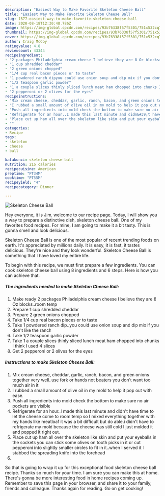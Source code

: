 ```yaml
---
description: "Easiest Way to Make Favorite Skeleton Cheese Ball"
title: "Easiest Way to Make Favorite Skeleton Cheese Ball"
slug: 1577-easiest-way-to-make-favorite-skeleton-cheese-ball
date: 2020-08-18T12:30:48.786Z
image: https://img-global.cpcdn.com/recipes/93b76338f57f5301/751x532cq70/skeleton-cheese-ball-recipe-main-photo.jpg
thumbnail: https://img-global.cpcdn.com/recipes/93b76338f57f5301/751x532cq70/skeleton-cheese-ball-recipe-main-photo.jpg
cover: https://img-global.cpcdn.com/recipes/93b76338f57f5301/751x532cq70/skeleton-cheese-ball-recipe-main-photo.jpg
author: Craig McCoy
ratingvalue: 4.8
reviewcount: 43344
recipeingredient:
- "2 packages Philadelphia cream cheese I believe they are 8 Oz blocksroom temp"
- "1 cup shredded cheddar"
- "2 green onions chopped"
- "1/4 cup real bacon pieces or to taste"
- "1 powdered ranch dipyou could use onion soup and dip mix if you dont like the ranch"
- "1/2 teaspoon garlic powder"
- "1 a couple slices thinly sliced lunch meat ham chopped into chunks I think I used 4 slices"
- "2 pepperoni or 2 olives for the eyes"
recipeinstructions:
- "Mix cream cheese, cheddar, garlic, ranch, bacon, and green onions together very well..use fork or hands not beaters you don&#39;t want too much air in it"
- "I rubbed a small amount of olive oil in my mold to help it pop out with ease."
- "Push all ingredients into mold check the bottom to make sure no air pockets are visible"
- "Refrigerate for an hour..I made this last minute and didn&#39;t have time to let the cheese come to room temp so I mixed everything together with my hands like meatloaf it was a bit difficult but do able.i didn&#39;t have to refrigerate my mold because the cheese was still cold I just molded it and popped it right out."
- "Place cut up ham all over the skeleton like skin and put your eyeballs in the sockets you can stick some olives on tooth picks in it or cut pepperoni into slightly smaller circles to fit in it..when I served it I stabbed the spreading knife into the forehead"
- ""
categories:
- Recipe
tags:
- skeleton
- cheese
- ball

katakunci: skeleton cheese ball 
nutrition: 216 calories
recipecuisine: American
preptime: "PT34M"
cooktime: "PT55M"
recipeyield: "4"
recipecategory: Dinner

---
```



![Skeleton Cheese Ball](https://img-global.cpcdn.com/recipes/93b76338f57f5301/751x532cq70/skeleton-cheese-ball-recipe-main-photo.jpg)

Hey everyone, it is Jim, welcome to our recipe page. Today, I will show you a way to prepare a distinctive dish, skeleton cheese ball. One of my favorites food recipes. For mine, I am going to make it a bit tasty. This is gonna smell and look delicious.



Skeleton Cheese Ball is one of the most popular of recent trending foods on earth. It's appreciated by millions daily. It is easy, it is fast, it tastes delicious. They're nice and they look wonderful. Skeleton Cheese Ball is something that I have loved my entire life.


To begin with this recipe, we must first prepare a few ingredients. You can cook skeleton cheese ball using 8 ingredients and 6 steps. Here is how you can achieve that.

<!--inarticleads1-->

##### The ingredients needed to make Skeleton Cheese Ball:

1. Make ready 2 packages Philadelphia cream cheese I believe they are 8 Oz blocks..room temp
1. Prepare 1 cup shredded cheddar
1. Prepare 2 green onions chopped
1. Take 1/4 cup real bacon pieces or to taste
1. Take 1 powdered ranch dip..you could use onion soup and dip mix if you don&#39;t like the ranch
1. Take 1/2 teaspoon garlic powder
1. Take 1 a couple slices thinly sliced lunch meat ham chopped into chunks I think I used 4 slices
1. Get 2 pepperoni or 2 olives for the eyes




<!--inarticleads2-->

##### Instructions to make Skeleton Cheese Ball:

1. Mix cream cheese, cheddar, garlic, ranch, bacon, and green onions together very well..use fork or hands not beaters you don&#39;t want too much air in it
1. I rubbed a small amount of olive oil in my mold to help it pop out with ease.
1. Push all ingredients into mold check the bottom to make sure no air pockets are visible
1. Refrigerate for an hour..I made this last minute and didn&#39;t have time to let the cheese come to room temp so I mixed everything together with my hands like meatloaf it was a bit difficult but do able.i didn&#39;t have to refrigerate my mold because the cheese was still cold I just molded it and popped it right out.
1. Place cut up ham all over the skeleton like skin and put your eyeballs in the sockets you can stick some olives on tooth picks in it or cut pepperoni into slightly smaller circles to fit in it..when I served it I stabbed the spreading knife into the forehead
1. 




So that is going to wrap it up for this exceptional food skeleton cheese ball recipe. Thanks so much for your time. I am sure you can make this at home. There's gonna be more interesting food in home recipes coming up. Remember to save this page in your browser, and share it to your family, friends and colleague. Thanks again for reading. Go on get cooking!
